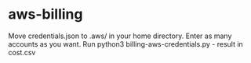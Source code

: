 # aws-billing

Move credentials.json to .aws/ in your home directory. Enter as many accounts as you want.
Run python3 billing-aws-credentials.py - result in cost.csv
